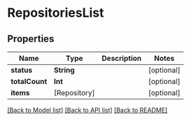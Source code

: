 # RepositoriesList

## Properties
Name | Type | Description | Notes
------------ | ------------- | ------------- | -------------
**status** | **String** |  | [optional] 
**totalCount** | **Int** |  | [optional] 
**items** | [Repository] |  | [optional] 

[[Back to Model list]](../README.md#documentation-for-models) [[Back to API list]](../README.md#documentation-for-api-endpoints) [[Back to README]](../README.md)


